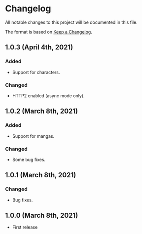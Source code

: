 # Changelog

All notable changes to this project will be documented in this file.

The format is based on [Keep a Changelog](https://keepachangelog.com/en/1.0.0/).

## 1.0.3 (April 4th, 2021)

### Added
* Support for characters.

### Changed
* HTTP2 enabled (async mode only).

## 1.0.2 (March 8th, 2021)

### Added
* Support for mangas.

### Changed
* Some bug fixes.

## 1.0.1 (March 8th, 2021)

### Changed
* Bug fixes.

## 1.0.0 (March 8th, 2021)

* First release